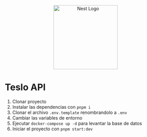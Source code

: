 <p align="center">
  <a href="http://nestjs.com/" target="blank"><img src="https://nestjs.com/img/logo-small.svg" width="200" alt="Nest Logo" /></a>
</p>

# Teslo API

1. Clonar proyecto
2. Instalar las dependencias con ```pnpm i```
3. Clonar el archivo ```.env.template``` renombrandolo a ```.env```
4. Cambiar las variables de entorno
5. Ejecutar ```docker-compose up -d``` para levantar la base de datos
6. Iniciar el proyecto con ```pnpm start:dev```